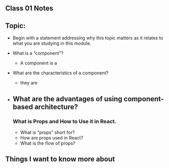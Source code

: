 ## Class 01 Notes
## Topic:
- Begin with a statement addressing why this topic matters as it relates to what you are studying in this module.
- What is a “component”? 
    - A component is a 
- What are the characteristics of a component?
    - they are
- What are the advantages of using component-based architecture?
    - 

  ### What is Props and How to Use it in React.
  - What is “props” short for?
  - How are props used in React?
  - What is the flow of props?  











## Things I want to know more about 
